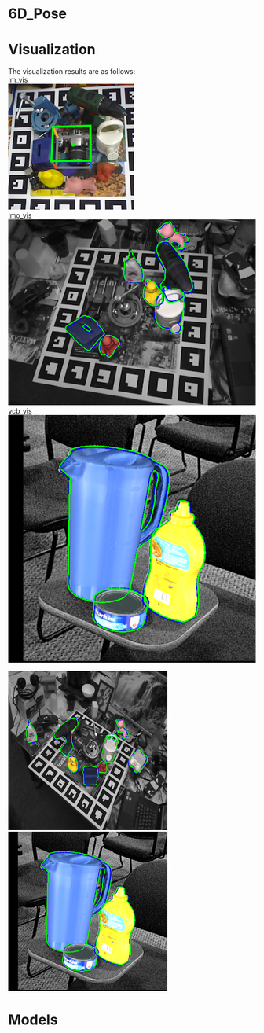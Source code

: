 # 6D_Pose


# Visualization
The visualization results are as follows:   
[lm_vis](https://github.com/peppa114/6D_Pose/tree/main/visualization/lm)   
![lm](visualization/lm/5.png)   
[lmo_vis](https://github.com/peppa114/6D_Pose/tree/main/visualization/lmo)  
![lmo](visualization/lmo/5.png)   
[ycb_vis](https://github.com/peppa114/6D_Pose/tree/main/visualization/ycb)  
![ycb](visualization/ycb/5.png)  

<img src="visualization/lmo/7.png" width="324" height="324">
<img src="visualization/ycb/5.png" width="324" height="324">

# Models
